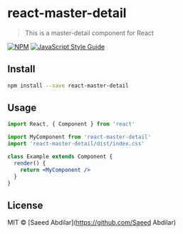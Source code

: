 # react-master-detail

> This is a master-detail component for React

[![NPM](https://img.shields.io/npm/v/react-master-detail.svg)](https://www.npmjs.com/package/react-master-detail) [![JavaScript Style Guide](https://img.shields.io/badge/code_style-standard-brightgreen.svg)](https://standardjs.com)

## Install

```bash
npm install --save react-master-detail
```

## Usage

```jsx
import React, { Component } from 'react'

import MyComponent from 'react-master-detail'
import 'react-master-detail/dist/index.css'

class Example extends Component {
  render() {
    return <MyComponent />
  }
}
```

## License

MIT © [Saeed Abdilar](https://github.com/Saeed Abdilar)
